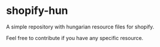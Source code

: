 # shopify-hun
A simple repository with hungarian resource files for shopify.

Feel free to contribute if you have any specific resource.

